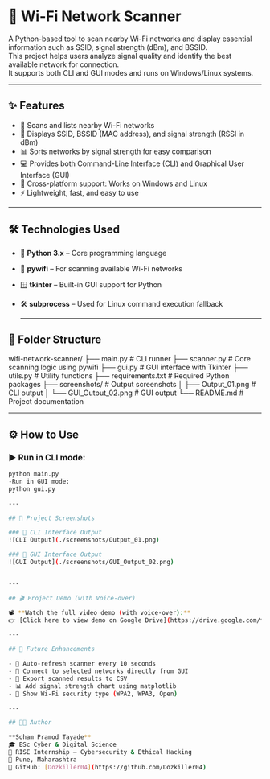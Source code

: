 # 📶 Wi-Fi Network Scanner

A Python-based tool to scan nearby Wi-Fi networks and display essential information such as SSID, signal strength (dBm), and BSSID.  
This project helps users analyze signal quality and identify the best available network for connection.  
It supports both CLI and GUI modes and runs on Windows/Linux systems.

---

## ✨ Features

- 📡 Scans and lists nearby Wi-Fi networks
- 📶 Displays SSID, BSSID (MAC address), and signal strength (RSSI in dBm)
- 📊 Sorts networks by signal strength for easy comparison
- 💻 Provides both Command-Line Interface (CLI) and Graphical User Interface (GUI)
- 🧩 Cross-platform support: Works on Windows and Linux
- ⚡ Lightweight, fast, and easy to use

---

## 🛠️ Technologies Used

- 🐍 **Python 3.x** – Core programming language
- 📶 **pywifi** – For scanning available Wi-Fi networks
- 🪟 **tkinter** – Built-in GUI support for Python
- 🛠️ **subprocess** – Used for Linux command execution fallback

  ---

## 📁 Folder Structure
wifi-network-scanner/
├── main.py # CLI runner
├── scanner.py # Core scanning logic using pywifi
├── gui.py # GUI interface with Tkinter
├── utils.py # Utility functions
├── requirements.txt # Required Python packages
├── screenshots/ # Output screenshots
│ ├── Output_01.png # CLI output
│ └── GUI_Output_02.png # GUI output
└── README.md # Project documentation

---

## ⚙️ How to Use

### ▶️ Run in CLI mode:
```bash
python main.py
-Run in GUI mode:
python gui.py

---

## 📸 Project Screenshots

### 🔹 CLI Interface Output  
![CLI Output](./screenshots/Output_01.png)

### 🔹 GUI Interface Output  
![GUI Output](./screenshots/GUI_Output_02.png)


---

## 🎬 Project Demo (with Voice-over)

📽️ **Watch the full video demo (with voice-over):**  
👉 [Click here to view demo on Google Drive](https://drive.google.com/file/d/1ugWrZr5Hl_Sy-oab5A3zvt5uaHNzHNUs/view?usp=drive_link)

---

## 🚀 Future Enhancements

- 🔄 Auto-refresh scanner every 10 seconds  
- 📶 Connect to selected networks directly from GUI  
- 📄 Export scanned results to CSV  
- 📊 Add signal strength chart using matplotlib  
- 🔐 Show Wi-Fi security type (WPA2, WPA3, Open)

---

## 👨‍💻 Author

**Soham Pramod Tayade**  
🎓 BSc Cyber & Digital Science  
🏢 RISE Internship – Cybersecurity & Ethical Hacking  
📍 Pune, Maharashtra  
🔗 GitHub: [Dozkiller04](https://github.com/Dozkiller04)


